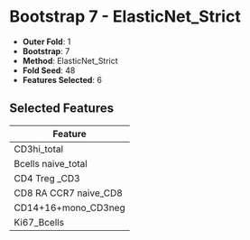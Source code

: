 # Bootstrap 7 - ElasticNet_Strict

- **Outer Fold**: 1
- **Bootstrap**: 7
- **Method**: ElasticNet_Strict
- **Fold Seed**: 48
- **Features Selected**: 6

## Selected Features

| Feature |
|---------|
| CD3hi_total |
| Bcells naive_total |
| CD4 Treg _CD3 |
| CD8 RA CCR7 naive_CD8 |
| CD14+16+mono_CD3neg |
| Ki67_Bcells |
